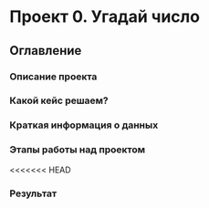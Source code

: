 # Проект 0. Угадай число

## Оглавление

### Описание проекта
### Какой кейс решаем?
### Краткая информация о данных
### Этапы работы над проектом
<<<<<<< HEAD
### Результат
